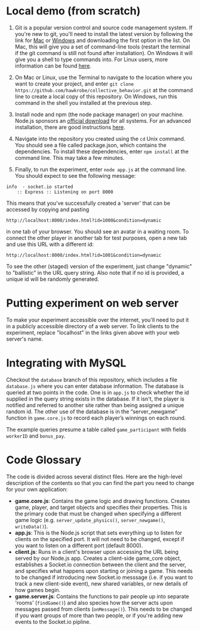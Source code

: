 Local demo (from scratch)
=========================

1. Git is a popular version control and source code management system. If you're new to git, you'll need to install the latest version by following the link for [Mac](https://code.google.com/p/git-osx-installer/downloads/list) or [Windows](https://code.google.com/p/msysgit/downloads/list?q=full+installer+official+git) and downloading the first option in the list. On Mac, this will give you a set of command-line tools (restart the terminal if the git command is still not found after installation). On Windows it will give you a shell to type commands into. For Linux users, more information can be found [here](http://git-scm.com/book/en/Getting-Started-Installing-Git).

2. On Mac or Linux, use the Terminal to navigate to the location where you want to create your project, and enter ```git clone https://github.com/hawkrobe/collective_behavior.git``` at the command line to create a local copy of this repository. On Windows, run this command in the shell you installed at the previous step.

3. Install node and npm (the node package manager) on your machine. Node.js sponsors an [official download](http://nodejs.org/download/) for all systems. For an advanced installation, there are good instructions [here](https://gist.github.com/isaacs/579814).

4. Navigate into the repository you created using the ```cd``` Unix command. You should see a file called package.json, which contains the dependencies. To install these dependencies, enter ```npm install``` at the command line. This may take a few minutes.

5. Finally, to run the experiment, enter ```node app.js``` at the command line. You should expect to see the following message:
```
info  - socket.io started
    :: Express :: Listening on port 8000
```
This means that you've successfully created a 'server' that can be accessed by copying and pasting 
```
http://localhost:8000/index.html?id=1000&condition=dynamic 
```
in one tab of your browser. You should see an avatar in a waiting room. To connect the other player in another tab for test purposes, open a new tab and use this URL with a different id:
```
http://localhost:8000/index.html?id=1001&condition=dynamic 
```
To see the other (staged) version of the experiment, just change "dynamic" to "ballistic" in the URL query string. Also note that if no id is provided, a unique id will be randomly generated.

Putting experiment on web server
================================

To make your experiment accessible over the internet, you'll need to put it in a publicly accessible directory of a web server. To link clients to the experiment, replace "localhost" in the links given above with your web server's name.

Integrating with MySQL
======================

Checkout the ```database``` branch of this repository, which includes a file ```database.js``` where you can enter database information. The database is queried at two points in the code. One is in ```app.js``` to check whether the id supplied in the query string exists in the database. If it isn't, the player is notified and referred to another site rather than being assigned a unique random id. The other use of the database is in the “server\_newgame” function in ```game.core.js``` to record each player’s winnings on each round. 

The example queries presume a table called ```game_participant``` with fields ```workerID``` and ```bonus_pay```.

Code Glossary
=============

The code is divided across several distinct files. Here are the high-level description of the contents so that you can find the part you need to change for your own application:

* **game.core.js**: Contains the game logic and drawing functions. Creates game, player, and target objects and specifies their properties. This is the primary code that must be changed when specifying a different game logic (e.g. ```server_update_physics()```, ```server_newgame()```, ```writeData()```).
* **app.js**: This is the Node.js script that sets everything up to listen for clients on the specified port. It will not need to be changed, except if you want to listen on a different port (default 8000).
* **client.js**: Runs in a client's browser upon accessing the URL being served by our Node.js app. Creates a client-side game_core object, establishes a Socket.io connection between the client and the server, and specifies what happens upon starting or joining a game. This needs to be changed if introducing new Socket.io messsage (i.e. if you want to track a new client-side event), new shared variables, or new details of how games begin.
* **game.server.js**: Contains the functions to pair people up into separate 'rooms' (```findGame()```) and also species how the server acts upon messages passed from clients (```onMessage()```). This needs to be changed if you want groups of more than two people, or if you're adding new events to the Socket.io pipline.
